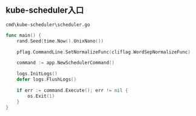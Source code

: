 ## kube-scheduler入口

`cmd\kube-scheduler\scheduler.go`

```go
func main() {
	rand.Seed(time.Now().UnixNano())

	pflag.CommandLine.SetNormalizeFunc(cliflag.WordSepNormalizeFunc)

	command := app.NewSchedulerCommand()

	logs.InitLogs()
	defer logs.FlushLogs()

	if err := command.Execute(); err != nil {
		os.Exit(1)
	}
}
```


